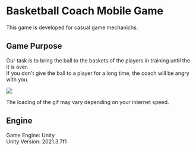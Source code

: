 # Basketball Coach Mobile Game


This game is developed for casual game mechanichs. 

## Game Purpose
Our task is to bring the ball to the baskets of the players in training until the it is over.  
If you don't give the ball to a player for a long time, the coach will be angry with you.

![](https://github.com/tolgak99/Basketball-Coach/blob/main/Assets/Video/basketCoach.gif)

The loading of the gif may vary depending on your internet speed.

## Engine
Game Engine: Unity          
Unity Version:  2021.3.7f1 

